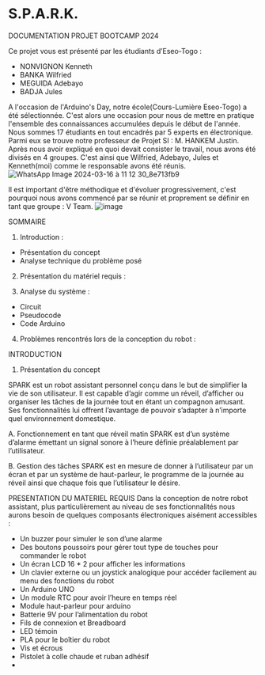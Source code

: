 # S.P.A.R.K.
DOCUMENTATION PROJET BOOTCAMP 2024

Ce projet vous est présenté par les étudiants d’Eseo-Togo : 
-	NONVIGNON Kenneth
-	BANKA Wilfried
-	MEGUIDA Adebayo
-	BADJA Jules

A l'occasion de l'Arduino's Day, notre école(Cours-Lumière Eseo-Togo) a été sélectionnée. C'est alors une occasion pour nous de mettre en pratique l'ensemble des connaissances accumulées depuis le début de l'année. Nous sommes 17 étudiants en tout encadrés par 5 experts en électronique. Parmi eux se trouve notre professeur de Projet SI : M. HANKEM Justin.
Après nous avoir expliqué en quoi devait consister le travail, nous avons été divisés en 4 groupes. C'est ainsi que Wilfried, Adebayo, Jules et Kenneth(moi) comme le responsable avons été réunis. 
![WhatsApp Image 2024-03-16 à 11 12 30_8e713fb9](https://github.com/purplekan/S.P.A.R.K./assets/162813789/06a1ec63-34f9-4546-a001-493c2e0c38f2)

Il est important d'être méthodique et d'évoluer progressivement, c'est pourquoi nous avons commencé par se réunir et proprement se définir en tant que groupe : V Team.
![image](https://github.com/purplekan/S.P.A.R.K./assets/162813789/453f7e84-2da2-4e54-819c-c35d618d3670)












SOMMAIRE 
1.	Introduction : 
-	Présentation du concept 
-	Analyse technique du problème posé

2.	Présentation du matériel requis : 

3.	Analyse du système : 

-	Circuit 
-	Pseudocode 
-	Code Arduino 

4.	Problèmes rencontrés lors de la conception du robot : 

















INTRODUCTION 

1.	 Présentation du concept 

SPARK est un robot assistant personnel conçu dans le but de simplifier la vie de son utilisateur. Il est capable d’agir comme un réveil, d’afficher ou organiser les tâches de la journée tout en étant un compagnon amusant. Ses fonctionnalités lui offrent l’avantage de pouvoir s’adapter à n’importe quel environnement domestique.

A.	Fonctionnement en tant que réveil matin
SPARK est d’un système d’alarme émettant un signal sonore à l’heure définie préalablement par l’utilisateur.

B.	Gestion des tâches
SPARK est en mesure de donner à l’utilisateur par un écran et par un système de haut-parleur, le programme de la journée au réveil ainsi que chaque fois que l’utilisateur le désire. 























PRESENTATION DU MATERIEL REQUIS
Dans la conception de notre robot assistant, plus particulièrement au niveau de ses fonctionnalités nous aurons besoin de quelques composants électroniques aisément accessibles : 
-	Un buzzer pour simuler le son d’une alarme 
-	Des boutons poussoirs pour gérer tout type de touches pour commander le robot
-	Un écran LCD 16 * 2 pour afficher les informations 
-	Un clavier externe ou un joystick analogique pour accéder facilement au menu des fonctions du robot
-	Un Arduino UNO 
-	Un module RTC pour avoir l’heure en temps réel 
-	Module haut-parleur pour arduino 
-	Batterie 9V pour l’alimentation du robot
-	Fils de connexion et Breadboard
-	LED témoin
-	PLA pour le boîtier du robot
-	Vis et écrous
-	Pistolet à colle chaude et ruban adhésif 
-	
